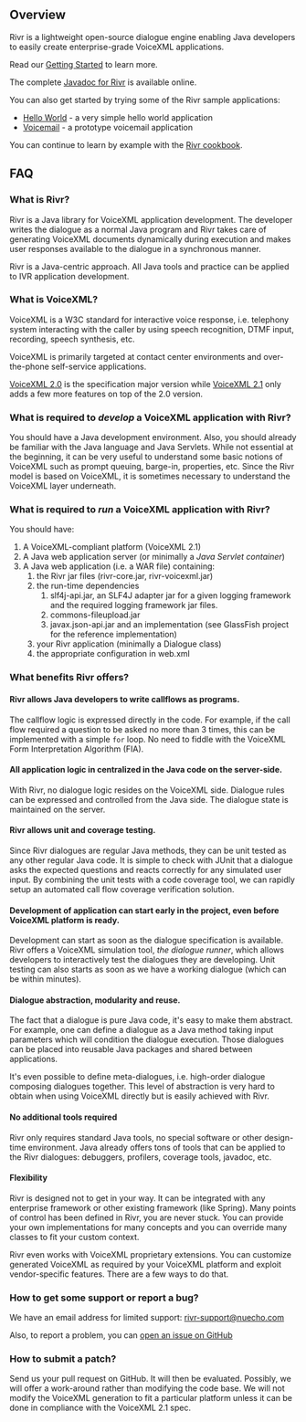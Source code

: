 ## Overview

Rivr is a lightweight open-source dialogue engine enabling Java developers to easily create enterprise-grade VoiceXML applications.

Read our [Getting Started](https://github.com/nuecho/rivr/wiki/Getting-Started) to learn more.

The complete [Javadoc for Rivr](http://nuecho.github.io/rivr/javadoc/) is available online. 

You can also get started by trying some of the Rivr sample applications:

- [Hello World](https://github.com/nuecho/rivr-cookbook/wiki/Hello-World) - a very simple hello world application
- [Voicemail](http://github.com/nuecho/rivr-voicemail) - a prototype voicemail application 

You can continue to learn by example with the [Rivr cookbook](https://github.com/nuecho/rivr-cookbook/wiki).

## FAQ

### What is Rivr?

Rivr is a Java library for VoiceXML application development. The developer writes the dialogue as a normal Java program and Rivr takes care of generating VoiceXML documents dynamically during execution and makes user responses available to the dialogue in a synchronous manner.

Rivr is a Java-centric approach. All Java tools and practice can be applied to IVR application development.

### What is VoiceXML?

VoiceXML is a W3C standard for interactive voice response, i.e. telephony system interacting with the caller by using speech recognition, DTMF input, recording, speech synthesis, etc. 

VoiceXML is primarily targeted at contact center environments and over-the-phone self-service applications.

[VoiceXML 2.0](http://www.w3.org/TR/voicexml20/) is the specification major version while [VoiceXML 2.1](http://www.w3.org/TR/voicexml21/) only adds a few more features on top of the 2.0 version. 

### What is required to _develop_ a VoiceXML application with Rivr?

You should have a Java development environment.  Also, you should already be familiar with the Java language and Java Servlets. While not essential at the beginning, it can be very useful to understand some basic notions of VoiceXML such as prompt queuing, barge-in, properties, etc.  Since the Rivr model is based on VoiceXML, it is sometimes necessary to understand the VoiceXML layer underneath. 

### What is required to _run_ a VoiceXML application with Rivr?

You should have:

1. A VoiceXML-compliant platform (VoiceXML 2.1)
2. A Java web application server (or minimally a _Java Servlet container_)
3. A Java web application (i.e. a WAR file) containing:
    1. the Rivr jar files (rivr-core.jar, rivr-voicexml.jar)
    2. the run-time dependencies
        1. slf4j-api.jar, an SLF4J adapter jar for a given logging framework and the required logging framework jar files.  
        2. commons-fileupload.jar
        3. javax.json-api.jar and an implementation (see GlassFish project for the reference implementation)
    3. your Rivr application (minimally a Dialogue class)
    4. the appropriate configuration in web.xml

### What benefits Rivr offers?

#### Rivr allows Java developers to write callflows as programs. 

The callflow logic is expressed directly in the code. For example, if the call flow required a question to be asked no more than 3 times, this can be implemented with a simple `for` loop.  No need to fiddle with the VoiceXML Form Interpretation Algorithm (FIA).

#### All application logic in centralized in the Java code on the server-side.

With Rivr, no dialogue logic resides on the VoiceXML side.  Dialogue rules can be expressed and controlled from the Java side.  The dialogue state is maintained on the server.

#### Rivr allows unit and coverage testing.

Since Rivr dialogues are regular Java methods, they can be unit tested as any other regular Java code.  It is simple to check with JUnit that a dialogue asks the expected questions and reacts correctly for any simulated user input. By combining the unit tests with a code coverage tool, we can rapidly setup an automated call flow coverage verification solution.   

#### Development of application can start early in the project, even before VoiceXML platform is ready.

Development can start as soon as the dialogue specification is available. Rivr offers a VoiceXML simulation tool, _the dialogue runner_, which allows developers to interactively test the dialogues they are developing.  Unit testing can also starts as soon as we have a working dialogue (which can be within minutes). 

#### Dialogue abstraction, modularity and reuse.

The fact that a dialogue is pure Java code, it's easy to make them abstract.  For example, one can define a dialogue as a Java method taking input parameters which will condition the dialogue execution.  Those dialogues can be placed into reusable Java packages and shared between applications. 

It's even possible to define meta-dialogues, i.e. high-order dialogue composing dialogues together. This level of abstraction is very hard to obtain when using VoiceXML directly but is easily achieved with Rivr.

#### No additional tools required

Rivr only requires standard Java tools, no special software or other design-time environment.  Java already offers tons of tools that can be applied to the Rivr dialogues: debuggers, profilers, coverage tools, javadoc, etc.

#### Flexibility

Rivr is designed not to get in your way. It can be integrated with any enterprise framework or other existing framework (like Spring).  Many points of control has been defined in Rivr, you are never stuck.  You can provide your own implementations for many concepts and you can override many classes to fit your custom context.   

Rivr even works with VoiceXML proprietary extensions.  You can customize generated VoiceXML as required by your VoiceXML platform and exploit vendor-specific features. There are a few ways to do that.

### How to get some support or report a bug?

We have an email address for limited support: [rivr-support@nuecho.com](mailto:rivr-support@nuecho.com)

Also, to report a problem, you can [open an issue on GitHub](https://github.com/nuecho/rivr/issues)

### How to submit a patch?

Send us your pull request on GitHub. It will then be evaluated.  Possibly, we will offer a work-around rather than modifying the code base.  We will not modify the VoiceXML generation to fit a particular platform unless it can be done in compliance with the VoiceXML 2.1 spec.
  